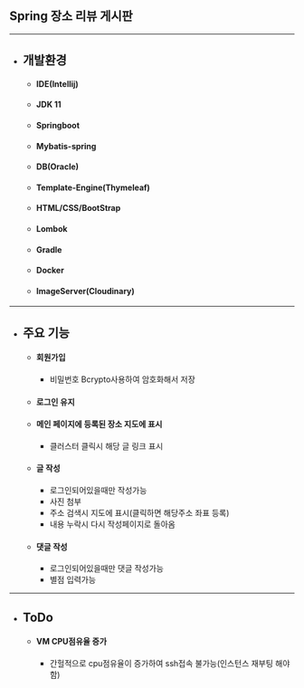## Spring 장소 리뷰 게시판

----

- ## 개발환경
  - #### IDE(Intellij)
  - #### JDK 11
  - #### Springboot
  - #### Mybatis-spring
  - #### DB(Oracle)
  - #### Template-Engine(Thymeleaf)
  - #### HTML/CSS/BootStrap
  - #### Lombok
  - #### Gradle
  - #### Docker
  - #### ImageServer(Cloudinary)

---
 - ## 주요 기능
    - #### 회원가입
        - 비밀번호 Bcrypto사용하여 암호화해서 저장
    - #### 로그인 유지
    - #### 메인 페이지에 등록된 장소 지도에 표시
      - 클러스터 클릭시 해당 글 링크 표시
    - #### 글 작성
      - 로그인되어있을때만 작성가능
      - 사진 첨부
      - 주소 검색시 지도에 표시(클릭하면 해당주소 좌표 등록)
      - 내용 누락시 다시 작성페이지로 돌아옴
    - #### 댓글 작성
      - 로그인되어있을때만 댓글 작성가능
      - 별점 입력가능
---
 - ## ToDo
   - #### VM CPU점유율 증가
     - 간헐적으로 cpu점유율이 증가하여 ssh접속 불가능(인스턴스 재부팅 해야함)